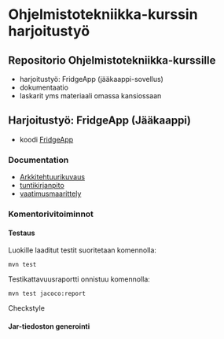 # Ohjelmistotekniikka-kurssin harjoitustyö

## Repositorio Ohjelmistotekniikka-kurssille
* harjoitustyö: FridgeApp (jääkaappi-sovellus)
* dokumentaatio
* laskarit yms materiaali omassa kansiossaan

## Harjoitustyö: FridgeApp (Jääkaappi)
* koodi [FridgeApp](https://github.com/terodotus/ot-harjoitustyo/tree/master/JaakaappiTietokantaApp)

### Documentation
* [Arkkitehtuurikuvaus](https://github.com/terodotus/ot-harjoitustyo/blob/master/JaakaappiTietokantaApp/dokumentaatio/arkkitehtuuri.md)
* [tuntikirjanpito](https://github.com/terodotus/ot-harjoitustyo/blob/master/JaakaappiTietokantaApp/dokumentaatio/tuntikirjanpito.md)
* [vaatimusmaarittely](https://github.com/terodotus/ot-harjoitustyo/blob/master/JaakaappiTietokantaApp/dokumentaatio/vaatimusmaarittely.md)

### Komentorivitoiminnot
#### Testaus
Luokille laaditut testit suoritetaan komennolla:
```
mvn test
```
Testikattavuusraportti onnistuu komennolla:
```
mvn test jacoco:report
```
Checkstyle 

#### Jar-tiedoston generointi

